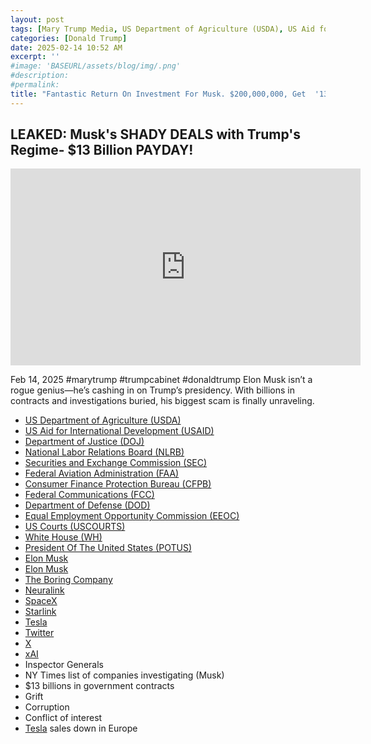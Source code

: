 ```yaml
---
layout: post
tags: [Mary Trump Media, US Department of Agriculture (USDA), US Aid for International Development (USAID), Department of Justice (DOJ), National Labor Relations Board (NLRB), Securities and Exchange Commission (SEC), Federal Aviation Administration (FAA), Consumer Finance Protection Bureau (CFPB), Federal Communications (FCC), Department of Defense (DOD), Equal Employment Opportunity Commission (EEOC), US Courts (USCOURTS), Department of Government Efficiency (DOGE), White House (WH), President Of The United States (POTUS), Elon Musk, Boring, Neuralink, SpaceX, Starlink, Tesla, Twitter, X, xAI, Inspector Generals, $13 billions in government contracts, Grift, Corruption, Conflict of interest, politics]
categories: [Donald Trump]
date: 2025-02-14 10:52 AM
excerpt: ''
#image: 'BASEURL/assets/blog/img/.png'
#description:
#permalink:
title: "Fantastic Return On Investment For Musk. $200,000,000, Get  '13,000,000,000 In Return!"
---
```



## LEAKED: Musk's SHADY DEALS with Trump's Regime- $13 Billion PAYDAY!

<iframe width="560" height="315" src="https://www.youtube.com/embed/gpQK2Setw-o?si=fDzVivP2CdSjUp9x" title="YouTube video player" frameborder="0" allow="accelerometer; autoplay; clipboard-write; encrypted-media; gyroscope; picture-in-picture; web-share" referrerpolicy="strict-origin-when-cross-origin" allowfullscreen></iframe>

Feb 14, 2025  #marytrump #trumpcabinet #donaldtrump
Elon Musk isn’t a rogue genius—he’s cashing in on Trump’s presidency. With billions in contracts and investigations buried, his biggest scam is finally unraveling.

- [US Department of Agriculture (USDA)](https://www.usda.gov/)
- [US Aid for International Development (USAID)](https://www.usaid.gov/)
- [Department of Justice (DOJ)](https://www.justice.gov/)
- [National Labor Relations Board (NLRB)](https://www.nlrb.gov/)
- [Securities and Exchange Commission (SEC)](https://www.sec.gov/)
- [Federal  Aviation Administration (FAA)](https://www.faa.gov/)
- [Consumer Finance Protection Bureau (CFPB)](https://www.cfpb.gov/)
- [Federal Communications (FCC)](https://www.fcc.gov/)
- [Department of Defense (DOD)](https;//www.dod.gob/)
- [Equal Employment Opportunity Commission (EEOC)](https://www.eeoc.gov/)
- [US Courts (USCOURTS)](https://www.uscourts.gov/)
- [White House (WH)](https://www.whitehouse.gov/)
- [President Of The United States (POTUS)](https://www.whitehouse.gov/)
- [Elon Musk](https://ir.tesla.com/corporate/elon-musk)
- [Elon Musk](https://x.com/elonmusk/)
- [The Boring Company](https://www.boringcompany.com/)
- [Neuralink](https://neuralink.com/)
- [SpaceX](https://www.spacex.com/)
- [Starlink](https://www.starlink.com/)
- [Tesla](https://www.tesla.com/)
- [Twitter](https://twitter.com/)
- [ X ](https://x.com/)
- [xAI](https://x.ai/)
- Inspector Generals 
- NY Times list of companies investigating (Musk)
- $13 billions in government contracts 
- Grift
- Corruption 
- Conflict of interest 
- [Tesla](https://www.tesla.com/) sales down in Europe 
